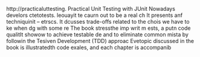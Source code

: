 
http://practicaluttesting.
Practical Unit Testing with JUnit 
Nowadays develors ctetotests. leouayit te caurn out to be a real ch
It presents anf techniquinit  – etrscs. It dcusses trade-offs related to the chois we have to ke when dg with some re
The book stressthe imp writ m ests, a putn code qualitIt showow to achieve testable de and to eliminate common mista by followin the Tesiven Development (TDD) approac Evetopic discussed in the book is illustratedth code exales, and each chapter is accompanib













